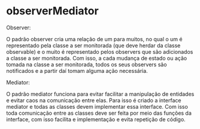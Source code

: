 # observerMediator
Observer: 

O padrão observer cria uma relação de um para muitos, no qual o um é representado pela classe a ser monitorada (que deve herdar da classe observable) e o muito é representado pelos observers que são adicionados a classe a ser monitorada. Com isso, a cada mudança de estado ou ação tomada na classe a ser monitorada, todos os seus observers são notificados e a partir daí tomam alguma ação necessária. 

Mediator: 

O padrão mediator funciona para evitar facilitar a manipulação de entidades e evitar caos na comunicação entre elas. Para isso é criado a interface mediator e todas as classes devem implementar essa interface. Com isso toda comunicação entre as classes deve ser feita por meio das funções da interface, com isso facilita e implementação e evita repetição de código.